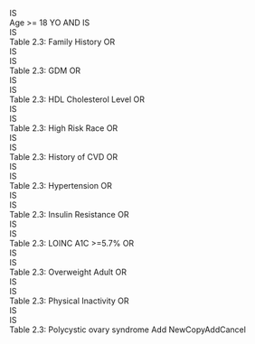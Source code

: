 IS	
Age >= 18 YO
AND	
IS	
IS	
Table 2.3: Family History
OR	
IS	
IS	
Table 2.3: GDM
OR	
IS	
IS	
Table 2.3: HDL Cholesterol Level
OR	
IS	
IS	
Table 2.3: High Risk Race
OR	
IS	
IS	
Table 2.3: History of CVD
OR	
IS	
IS	
Table 2.3: Hypertension
OR	
IS	
IS	
Table 2.3: Insulin Resistance
OR	
IS	
IS	
Table 2.3: LOINC A1C >=5.7%
OR	
IS	
IS	
Table 2.3: Overweight Adult
OR	
IS	
IS	
Table 2.3: Physical Inactivity
OR	
IS	
IS	
Table 2.3: Polycystic ovary syndrome
Add NewCopyAddCancel
